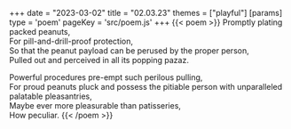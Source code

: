 +++
date = "2023-03-02"
title = "02.03.23"
themes = ["playful"]
[params]
  type = 'poem'
  pageKey = 'src/poem.js'
+++
{{< poem >}}
Promptly plating packed peanuts,  
For pill-and-drill-proof protection,  
So that the peanut payload can be perused by the proper person,  
Pulled out and perceived in all its popping pazaz.  
  
Powerful procedures pre-empt such perilous pulling,  
For proud peanuts pluck and possess the pitiable person with unparalleled palatable pleasantries,  
Maybe ever more pleasurable than patisseries,  
How peculiar.
{{< /poem >}}